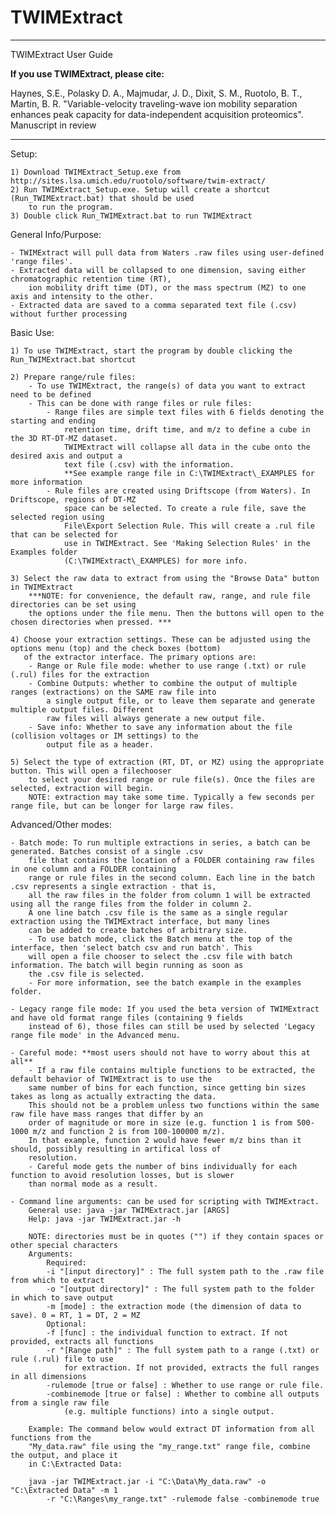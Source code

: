 # TWIMExtract

********************************************************************************
TWIMExtract User Guide

**If you use TWIMExtract, please cite:**

Haynes, S.E., Polasky D. A., Majmudar, J. D., Dixit, S. M., Ruotolo, B. T., 
Martin, B. R. "Variable-velocity traveling-wave ion mobility separation enhances peak capacity for
data-independent acquisition proteomics". Manuscript in review

********************************************************************************

Setup:

	1) Download TWIMExtract_Setup.exe from http://sites.lsa.umich.edu/ruotolo/software/twim-extract/
	2) Run TWIMExtract_Setup.exe. Setup will create a shortcut (Run_TWIMExtract.bat) that should be used 
		to run the program. 
	3) Double click Run_TWIMExtract.bat to run TWIMExtract

General Info/Purpose:

	- TWIMExtract will pull data from Waters .raw files using user-defined 'range files'. 
	- Extracted data will be collapsed to one dimension, saving either chromatographic retention time (RT), 
		ion mobility drift time (DT), or the mass spectrum (MZ) to one axis and intensity to the other. 
	- Extracted data are saved to a comma separated text file (.csv) without further processing

Basic Use:

	1) To use TWIMExtract, start the program by double clicking the Run_TWIMExtract.bat shortcut

	2) Prepare range/rule files:
		- To use TWIMExtract, the range(s) of data you want to extract need to be defined
		- This can be done with range files or rule files:
			- Range files are simple text files with 6 fields denoting the starting and ending
				retention time, drift time, and m/z to define a cube in the 3D RT-DT-MZ dataset.
				TWIMExtract will collapse all data in the cube onto the desired axis and output a
				text file (.csv) with the information. 
				**See example range file in C:\TWIMExtract\_EXAMPLES for more information
			- Rule files are created using Driftscope (from Waters). In Driftscope, regions of DT-MZ
				space can be selected. To create a rule file, save the selected region using 
				File\Export Selection Rule. This will create a .rul file that can be selected for
				use in TWIMExtract. See 'Making Selection Rules' in the Examples folder 
				(C:\TWIMExtract\_EXAMPLES) for more info.

	3) Select the raw data to extract from using the "Browse Data" button in TWIMExtract
		***NOTE: for convenience, the default raw, range, and rule file directories can be set using
		the options under the file menu. Then the buttons will open to the chosen directories when pressed. ***

	4) Choose your extraction settings. These can be adjusted using the options menu (top) and the check boxes (bottom)
	   of the extractor interface. The primary options are:
		- Range or Rule file mode: whether to use range (.txt) or rule (.rul) files for the extraction
		- Combine Outputs: whether to combine the output of multiple ranges (extractions) on the SAME raw file into
			a single output file, or to leave them separate and generate multiple output files. Different
			raw files will always generate a new output file. 
		- Save info: Whether to save any information about the file (collision voltages or IM settings) to the
			output file as a header. 

	5) Select the type of extraction (RT, DT, or MZ) using the appropriate button. This will open a filechooser
		to select your desired range or rule file(s). Once the files are selected, extraction will begin. 
		NOTE: extraction may take some time. Typically a few seconds per range file, but can be longer for large raw files. 

Advanced/Other modes:

	- Batch mode: To run multiple extractions in series, a batch can be generated. Batches consist of a single .csv
		file that contains the location of a FOLDER containing raw files in one column and a FOLDER containing
		range or rule files in the second column. Each line in the batch .csv represents a single extraction - that is, 
		all the raw files in the folder from column 1 will be extracted using all the range files from the folder in column 2. 
		A one line batch .csv file is the same as a single regular extraction using the TWIMExtract interface, but many lines
		can be added to create batches of arbitrary size. 
		- To use batch mode, click the Batch menu at the top of the interface, then 'select batch csv and run batch'. This
		will open a file chooser to select the .csv file with batch information. The batch will begin running as soon as
		the .csv file is selected. 
		- For more information, see the batch example in the examples folder.

	- Legacy range file mode: If you used the beta version of TWIMExtract and have old format range files (containing 9 fields
		instead of 6), those files can still be used by selected 'Legacy range file mode' in the Advanced menu. 

	- Careful mode: **most users should not have to worry about this at all**
		- If a raw file contains multiple functions to be extracted, the default behavior of TWIMExtract is to use the
		same number of bins for each function, since getting bin sizes takes as long as actually extracting the data. 
		This should not be a problem unless two functions within the same raw file have mass ranges that differ by an
		order of magnitude or more in size (e.g. function 1 is from 500-1000 m/z and function 2 is from 100-100000 m/z). 
		In that example, function 2 would have fewer m/z bins than it should, possibly resulting in artifical loss of 
		resolution. 
		- Careful mode gets the number of bins individually for each function to avoid resolution losses, but is slower
		than normal mode as a result.  

	- Command line arguments: can be used for scripting with TWIMExtract. 
		General use: java -jar TWIMExtract.jar [ARGS]
		Help: java -jar TWIMExtract.jar -h
		
		NOTE: directories must be in quotes ("") if they contain spaces or other special characters
		Arguments:
			Required:
			-i "[input directory]" : The full system path to the .raw file from which to extract
			-o "[output directory]" : The full system path to the folder in which to save output
			-m [mode] : the extraction mode (the dimension of data to save). 0 = RT, 1 = DT, 2 = MZ
			Optional:
			-f [func] : the individual function to extract. If not provided, extracts all functions
			-r "[Range path]" : The full system path to a range (.txt) or rule (.rul) file to use
				for extraction. If not provided, extracts the full ranges in all dimensions
			-rulemode [true or false] : Whether to use range or rule file. 
			-combinemode [true or false] : Whether to combine all outputs from a single raw file
				(e.g. multiple functions) into a single output. 

		Example: The command below would extract DT information from all functions from the 
		"My_data.raw" file using the "my_range.txt" range file, combine the output, and place it 
		in C:\Extracted Data:

		java -jar TWIMExtract.jar -i "C:\Data\My_data.raw" -o "C:\Extracted Data" -m 1 
			-r "C:\Ranges\my_range.txt" -rulemode false -combinemode true

